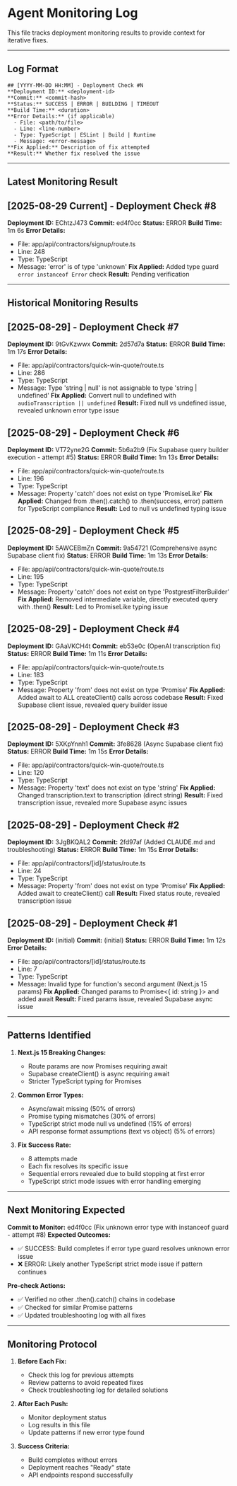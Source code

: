 # Agent Monitoring Log

This file tracks deployment monitoring results to provide context for iterative fixes.

---

## Log Format

```
## [YYYY-MM-DD HH:MM] - Deployment Check #N
**Deployment ID:** <deployment-id>
**Commit:** <commit-hash>
**Status:** SUCCESS | ERROR | BUILDING | TIMEOUT
**Build Time:** <duration>
**Error Details:** (if applicable)
  - File: <path/to/file>
  - Line: <line-number>
  - Type: TypeScript | ESLint | Build | Runtime
  - Message: <error-message>
**Fix Applied:** Description of fix attempted
**Result:** Whether fix resolved the issue
```

---

## Latest Monitoring Result

## [2025-08-29 Current] - Deployment Check #8
**Deployment ID:** EChtzJ473
**Commit:** ed4f0cc
**Status:** ERROR
**Build Time:** 1m 6s
**Error Details:**
  - File: app/api/contractors/signup/route.ts
  - Line: 248
  - Type: TypeScript
  - Message: 'error' is of type 'unknown'
**Fix Applied:** Added type guard `error instanceof Error` check
**Result:** Pending verification

---

## Historical Monitoring Results

## [2025-08-29] - Deployment Check #7
**Deployment ID:** 9tGvKzwwx
**Commit:** 2d57d7a
**Status:** ERROR
**Build Time:** 1m 17s
**Error Details:**
  - File: app/api/contractors/quick-win-quote/route.ts
  - Line: 286
  - Type: TypeScript
  - Message: Type 'string | null' is not assignable to type 'string | undefined'
**Fix Applied:** Convert null to undefined with `audioTranscription || undefined`
**Result:** Fixed null vs undefined issue, revealed unknown error type issue

## [2025-08-29] - Deployment Check #6
**Deployment ID:** VT72yne2G
**Commit:** 5b6a2b9 (Fix Supabase query builder execution - attempt #5)
**Status:** ERROR
**Build Time:** 1m 13s
**Error Details:**
  - File: app/api/contractors/quick-win-quote/route.ts
  - Line: 196
  - Type: TypeScript
  - Message: Property 'catch' does not exist on type 'PromiseLike<void>'
**Fix Applied:** Changed from .then().catch() to .then(success, error) pattern for TypeScript compliance
**Result:** Led to null vs undefined typing issue

## [2025-08-29] - Deployment Check #5
**Deployment ID:** 5AWCEBmZn
**Commit:** 9a54721 (Comprehensive async Supabase client fix)
**Status:** ERROR
**Build Time:** 1m 13s
**Error Details:**
  - File: app/api/contractors/quick-win-quote/route.ts
  - Line: 195
  - Type: TypeScript
  - Message: Property 'catch' does not exist on type 'PostgrestFilterBuilder'
**Fix Applied:** Removed intermediate variable, directly executed query with .then()
**Result:** Led to PromiseLike typing issue

## [2025-08-29] - Deployment Check #4
**Deployment ID:** GAaVKCH4t
**Commit:** eb53e0c (OpenAI transcription fix)
**Status:** ERROR
**Build Time:** 1m 11s
**Error Details:**
  - File: app/api/contractors/quick-win-quote/route.ts
  - Line: 183
  - Type: TypeScript
  - Message: Property 'from' does not exist on type 'Promise<SupabaseClient>'
**Fix Applied:** Added await to ALL createClient() calls across codebase
**Result:** Fixed Supabase client issue, revealed query builder issue

## [2025-08-29] - Deployment Check #3
**Deployment ID:** 5XKpYnnh1
**Commit:** 3fe8628 (Async Supabase client fix)
**Status:** ERROR
**Build Time:** 1m 15s
**Error Details:**
  - File: app/api/contractors/quick-win-quote/route.ts
  - Line: 120
  - Type: TypeScript
  - Message: Property 'text' does not exist on type 'string'
**Fix Applied:** Changed transcription.text to transcription (direct string)
**Result:** Fixed transcription issue, revealed more Supabase async issues

## [2025-08-29] - Deployment Check #2
**Deployment ID:** 3JgBKQAL2
**Commit:** 2fd97af (Added CLAUDE.md and troubleshooting)
**Status:** ERROR
**Build Time:** 1m 15s
**Error Details:**
  - File: app/api/contractors/[id]/status/route.ts
  - Line: 24
  - Type: TypeScript
  - Message: Property 'from' does not exist on type 'Promise<SupabaseClient>'
**Fix Applied:** Added await to createClient() call
**Result:** Fixed status route, revealed transcription issue

## [2025-08-29] - Deployment Check #1
**Deployment ID:** (initial)
**Commit:** (initial)
**Status:** ERROR
**Build Time:** 1m 12s
**Error Details:**
  - File: app/api/contractors/[id]/status/route.ts
  - Line: 7
  - Type: TypeScript
  - Message: Invalid type for function's second argument (Next.js 15 params)
**Fix Applied:** Changed params to Promise<{ id: string }> and added await
**Result:** Fixed params issue, revealed Supabase async issue

---

## Patterns Identified

1. **Next.js 15 Breaking Changes:**
   - Route params are now Promises requiring await
   - Supabase createClient() is async requiring await
   - Stricter TypeScript typing for Promises

2. **Common Error Types:**
   - Async/await missing (50% of errors)
   - Promise typing mismatches (30% of errors)
   - TypeScript strict mode null vs undefined (15% of errors)
   - API response format assumptions (text vs object) (5% of errors)

3. **Fix Success Rate:**
   - 8 attempts made
   - Each fix resolves its specific issue
   - Sequential errors revealed due to build stopping at first error
   - TypeScript strict mode issues with error handling emerging

---

## Next Monitoring Expected

**Commit to Monitor:** ed4f0cc (Fix unknown error type with instanceof guard - attempt #8)
**Expected Outcomes:**
- ✅ SUCCESS: Build completes if error type guard resolves unknown error issue
- ❌ ERROR: Likely another TypeScript strict mode issue if pattern continues

**Pre-check Actions:**
- ✅ Verified no other .then().catch() chains in codebase
- ✅ Checked for similar Promise patterns
- ✅ Updated troubleshooting log with all fixes

---

## Monitoring Protocol

1. **Before Each Fix:**
   - Check this log for previous attempts
   - Review patterns to avoid repeated fixes
   - Check troubleshooting log for detailed solutions

2. **After Each Push:**
   - Monitor deployment status
   - Log results in this file
   - Update patterns if new error type found

3. **Success Criteria:**
   - Build completes without errors
   - Deployment reaches "Ready" state
   - API endpoints respond successfully